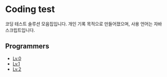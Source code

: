 # Coding test

코딩 테스트 솔루션 모음집입니다. 개인 기록 목적으로 만들어졌으며, 사용 언어는 자바스크립트입니다.

## Programmers

- [Lv.0](https://github.com/jihyekim-dev/coding-test/tree/master/Programmers/Lv.0)
- [Lv.1](https://github.com/jihyekim-dev/coding-test/tree/master/Programmers/Lv.1)
- [Lv.2](https://github.com/jihyekim-dev/coding-test/tree/master/Programmers/Lv.1)
